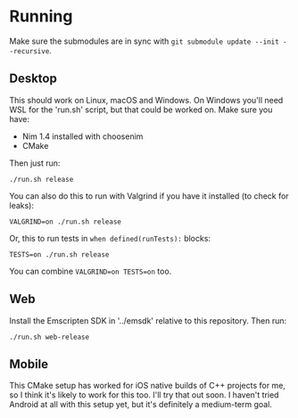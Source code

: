 # Running

Make sure the submodules are in sync with `git submodule update --init --recursive`.

## Desktop

This should work on Linux, macOS and Windows. On Windows you'll need WSL for
the 'run.sh' script, but that could be worked on. Make sure you have:

- Nim 1.4 installed with choosenim
- CMake

Then just run:

```
./run.sh release
```

You can also do this to run with Valgrind if you have it installed (to check for leaks):

```
VALGRIND=on ./run.sh release
```

Or, this to run tests in `when defined(runTests):` blocks:

```
TESTS=on ./run.sh release
```

You can combine `VALGRIND=on TESTS=on` too.

## Web

Install the Emscripten SDK in '../emsdk' relative to this repository. Then run:

```
./run.sh web-release
```

## Mobile

This CMake setup has worked for iOS native builds of C++ projects for me, so I
think it's likely to work for this too. I'll try that out soon. I haven't tried
Android at all with this setup yet, but it's definitely a medium-term goal.


